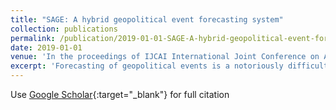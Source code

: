 ```yaml
---
title: "SAGE: A hybrid geopolitical event forecasting system"
collection: publications
permalink: /publication/2019-01-01-SAGE-A-hybrid-geopolitical-event-forecasting-system
date: 2019-01-01
venue: 'In the proceedings of IJCAI International Joint Conference on Artificial Intelligence'
excerpt: 'Forecasting of geopolitical events is a notoriously difficult task, with experts failing to significantly outperform a random baseline across many types of forecasting events. One successful way to increase the performance of forecasting tasks is to turn to crowdsourcing: leveraging many forecasts from non-expert users. Simultaneously, advances in machine learning have led to models that can produce reasonable, although not perfect, forecasts for many tasks. Recent efforts have shown that forecasts can be further improved by “hybridizing” human forecasters: pairing them with the machine models in an effort to combine the unique advantages of both. In this demonstration, we present Synergistic Anticipation of Geopolitical Events (SAGE), a platform for human/computer interaction that facilitates human reasoning with machine models.'
---
```

Use [Google Scholar](https://scholar.google.com/scholar?q=SAGE:+A+hybrid+geopolitical+event+forecasting+system){:target="_blank"} for full citation